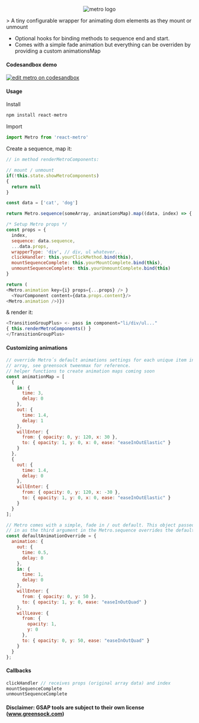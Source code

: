 <p align="center">
<img src="http://nicolasdelfino.com/metro_web_text.png" alt="metro logo" />
</p>
> A tiny configurable wrapper for animating dom elements as they mount or unmount

* Optional hooks for binding methods to sequence end and start.
* Comes with a simple fade animation but everything can be overriden by providing a custom animationsMap

#### Codesandbox demo
<a href="https://codesandbox.io/s/w0orz7j5p8" target="_blank">
<img src="https://camo.githubusercontent.com/416c7a7433e9d81b4e430b561d92f22ac4f15988/68747470733a2f2f636f646573616e64626f782e696f2f7374617469632f696d672f706c61792d636f646573616e64626f782e737667" alt="edit metro on codesandbox" /></a>


#### Usage
Install
```javascript
npm install react-metro
```
Import
```javascript
import Metro from 'react-metro'
```
Create a sequence, map it:
```javascript
// in method renderMetroComponents:

// mount / unmount
if(!this.state.showMetroComponents)
{
  return null
}

const data = ['cat', 'dog']

return Metro.sequence(someArray, animationsMap).map((data, index) => {

/* Setup Metro props */
const props = {
  index,
  sequence: data.sequence,
  ...data.props,
  wrapperType: 'div', // div, ul whatever...
  clickHandler: this.yourClickMethod.bind(this),
  mountSequenceComplete: this.yourMountComplete.bind(this), 
  unmountSequenceComplete: this.yourUnmountComplete.bind(this)
}

return (
<Metro.animation key={i} props={...props} /> }
  <YourComponent content={data.props.content}/>
<Metro.animation />)})
```
& render it:
```javascript
<TransitionGroupPlus> <- pass in component="li/div/ul..."
{ this.renderMetroComponents() } 
</TransitionGroupPlus>
```
#### Customizing animations
```javascript
// override Metro´s default animations settings for each unique item in your items
// array, see greensock tweenmax for reference.
// helper functions to create animation maps coming soon
const animationMap = [
  {
    in: {
      time: 3,
      delay: 0
    },
    out: {
      time: 1.4,
      delay: 1
    },
    willEnter: {
      from: { opacity: 0, y: 120, x: 30 },
      to: { opacity: 1, y: 0, x: 0, ease: "easeInOutElastic" }
    }
  },
  {
    out: {
      time: 1.4,
      delay: 0
    },
    willEnter: {
      from: { opacity: 0, y: 120, x: -30 },
      to: { opacity: 1, y: 0, x: 0, ease: "easeInOutElastic" }
    }
  }
];

// Metro comes with a simple, fade in / out default. This object passed
// in as the third argument in the Metro.sequence overrides the default settings.
const defaultAnimationOverride = {
  animation: {
    out: {
      time: 0.5,
      delay: 0
    },
    in: {
      time: 1,
      delay: 0
    },
    willEnter: {
      from: { opacity: 0, y: 50 },
      to: { opacity: 1, y: 0, ease: "easeInOutQuad" }
    },
    willLeave: {
      from: {
        opacity: 1,
        y: 0
      },
      to: { opacity: 0, y: 50, ease: "easeInOutQuad" }
    }
  }
};
```
#### Callbacks
```javascript
clickHandler // receives props (original array data) and index
mountSequenceComplete
unmountSequenceComplete
```

#### Disclaimer: GSAP tools are subject to their own license (www.greensock.com)
